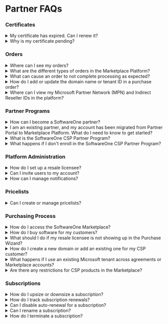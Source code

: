 # Partner FAQs

### Certificates

<details>

<summary>My certificate has expired. Can I renew it?</summary>

If your certificate has expired, it's no longer valid and can't be used for transactions.

You can renew an expired certificate by re-enrolling in the program.

</details>

<details>

<summary>Why is my certificate pending?</summary>

A certificate will remain pending if there are issues with your enrollment. For example, if the MPN ID you provided during enrollment is invalid, and requires correction.

If your certificate is pending, the **General** tab on the certificate details page will describe the steps you need to take so we can process your enrollment.

</details>

### Orders

<details>

<summary>Where can I see my orders?</summary>

You can view your order history on the **Orders** page, available under **Marketplace** in the main navigation menu.&#x20;

To view the details for a specific order, select the order number. For more information, see [Orders](../../../modules-and-features/marketplace/orders/).&#x20;

</details>

<details>

<summary>What are the different types of orders in the Marketplace Platform?</summary>

The Marketplace Platform supports the following types of orders:

* **Purchase orders** - An order to buy a new product or service by establishing a new agreement.
* **Change orders** - An order to change the quantity, such as downsizing the quantity of licenses or ordering additional licenses.
* **Termination orders** - An order to terminate an active subscription or an agreement.
* **Configuration orders** - An order to enable or disable the auto-renewal of a subscription.

To learn more about marketplace orders, see [Orders](../../../modules-and-features/marketplace/orders/).

</details>

<details>

<summary>What can cause an order to not complete processing as expected?</summary>

An order can remain **Querying** due to issues with the ordering parameters, such as the domain name, or if a required action has not been completed.

If there's an issue with your order, the **General** tab on the order details page will highlight the issue and provide steps you need to take to ensure your order moves to the next stage.

For example, if the GDAP relationship request needs to be accepted or the domain name needs updating, the **General** tab will guide you through the next steps.

</details>

<details>

<summary>How do I add or update the domain name or tenant ID in a purchase order?</summary>

If the domain name or tenant ID needs adding or updating, follow these steps:

1. Navigate to the **Orders** page, then select the required order.&#x20;
2. On the order details page, select the **Parameters** tab.&#x20;
3. In the **Ordering** section, select **Edit**. Then, add or update the **Existing domain name** or **Primary domain name** fields as needed.&#x20;
4. Select **Save**.&#x20;
5. Select **Process** in the upper right to resume order processing. To learn more, see [Change Your Order's Status to Processing](../../../modules-and-features/marketplace/orders/set-an-order-to-processing.md).

{% hint style="info" %}
When updating the name, make sure that your primary domain name or tenant ID matches the details in the Microsoft 365 Admin Center or Microsoft Azure Management Portal.
{% endhint %}

</details>

<details>

<summary>Where can I view my Microsoft Partner Network (MPN) and Indirect Reseller IDs in the platform?</summary>

Your MPN and Indirect Reseller IDs are displayed on the **Parameter** tab within the certificate details. To view these IDs, follow these steps:

1. Navigate to the **Certificates** page, located under **Marketplace** in the main navigation menu.
2. Select the desired certificate.
3. On the certificate details page, select the **Parameters** tab.

The MPN ID is displayed under **Ordering** parameters, and the Indirect Reseller ID is shown under **Fulfillment** parameters.&#x20;

{% hint style="info" %}
An incorrect MPN or Indirect Reseller ID will prevent your Marketplace order from moving to the next stage. If the IDs need to be updated, [contact Marketplace Platform Support](../../../help-and-support/contact-support.md).
{% endhint %}

</details>

### Partner Programs

<details>

<summary>How can I become a SoftwareOne partner?</summary>

For information about SoftwareOne Partner Programs, visit  [https://www.softwareone.com/en/partner-programs](https://www.softwareone.com/en/partner-programs) and fill out the contact form.

After submitting the form, a SoftwareOne representative will contact you.

</details>

<details>

<summary>I am an existing partner, and my account has been migrated from Partner Portal to Marketplace Platform. What do I need to know to get started?</summary>

If your account has been recently migrated, sign in to your Marketplace account and complete these steps:

1. &#x20;[Enroll in the SoftwareOne CSP partner program](how-to-enroll-in-the-softwareone-csp-partner-program.md). Once you complete your enrollment, you will receive a certificate. This certificate must be selected when ordering CSP products from the Marketplace.
2. [Configure licensees for reselling products to your end customers](how-to-configure-licensees-for-resale.md). Licensees are the end-users or consumers of the product. If you want to order products from the Marketplace and resell them to other organizations, you must set up these licensees as resale licensees. Licensee selection is required when placing an order in the Marketplace.

</details>

<details>

<summary>What is the SoftwareOne CSP Partner Program?</summary>

The SoftwareOne CSP Partner Program is for SoftwareOne partners to ensure compliance with our terms and conditions.

All SoftwareOne partners are required to enroll in this program to obtain a compliance certificate, which is linked to all CSP products in the Marketplace. Enrollment must be completed before any purchases can be made.

Once you've successfully enrolled in the program, a compliance certificate is generated. You'll need to select this certificate when ordering CSP products and services.

</details>

<details>

<summary>What happens if I don't enroll in the SoftwareOne CSP Partner Program?</summary>

Enrolling in the SoftwareOne CSP Partner Program is necessary to ensure compliance with all the terms and conditions.&#x20;

If you don't complete the enrollment, you won't be able to order CSP products for resale to your customers.

</details>

### Platform Administration

<details>

<summary>How do I set up a resale licensee?</summary>

You can set up a licensee from the **Licensees** page, available under **Settings** in the main navigation menu. For details, see [How to Configure Licensees for Resale](how-to-configure-licensees-for-resale.md).

</details>

<details>

<summary>Can I invite users to my account?</summary>

Account administrators can add new users from the **Users** page, available under **Settings** in the main navigation menu.&#x20;

To invite someone, you'll need their first and last name, as well as their email address. For details, see [Add New Users](../../../modules-and-features/settings/users/add-new-users.md).&#x20;

</details>

<details>

<summary>How can I manage notifications?</summary>

Individual users can manage notifications for their profile through the **My profile** option in their account. For details, see [Manage Notification Preferences](../interface/manage-notification-preferences.md).

Account administrators can configure and manage notifications at the account level through the **Notifications** feature, available under **Settings** in the main navigation menu. For details, see [Enable or Disable Categories](../../../modules-and-features/settings/notifications/enable-or-disable-categories.md).

</details>

### Pricelists

<details>

<summary>Can I create or manage pricelists?</summary>

You cannot create or manage price lists. You can only view the existing ones.&#x20;

All price lists are available on the **Price lists** page, located under the **Catalog** in the main navigation menu. Additionally, price lists are also available under the **Pricing** section on the product details page.

</details>

### Purchasing Process

<details>

<summary>How do I access the SoftwareOne Marketplace?</summary>

You can access the SoftwareOne Marketplace by signing in to your account and selecting **Catalog** > **Products** from the main navigation menu.

</details>

<details>

<summary>How do I buy software for my customers?</summary>

To buy products for resale to your customers:

1. Navigate to the **Products** page.
2. Select the product you want to buy. Then, select **Buy Now** to start the purchase wizard.
3. Follow the steps in the purchase wizard. Make sure to create a new agreement or select an existing one, select a preconfigured resale licensee, and choose your certificate.
4. Complete the remaining steps in the wizard to place your order.

For detailed instructions, see [How to Order Products for Resale](how-to-order-products-for-resale.md).

</details>

<details>

<summary>What should I do if my resale licensee is not showing up in the Purchase Wizard?</summary>

Make sure that your account as a reseller is properly configured and that your resale licensee information is correctly set up. For details, see the following links:

* [How to Verify If Your Account Has Partner Capabilities](how-to-verify-if-your-account-has-partner-capabilities.md)
* [How to Configure Licensees for Resale](how-to-configure-licensees-for-resale.md)

If you still face issues, contact [Marketplace Platform Support](../../../help-and-support/contact-support.md).&#x20;

</details>

<details>

<summary>How do I create a new domain or add an existing one for my CSP customer?</summary>

When placing an order, you can choose to add an existing Microsoft account domain or create a new one.&#x20;

If you decide to connect an existing account, a global administrator for the Microsoft account must accept the relationship request.

</details>

<details>

<summary>What happens if I use an existing Microsoft tenant across agreements or Marketplace accounts?</summary>

The Marketplace Platform doesn't allow using an existing domain or tenant name across agreements or multiple accounts.&#x20;

If you enter a name that's already in use within an agreement or by another Marketplace client, the **General** tab on the order details page will indicate that the domain is already in use and needs to be updated.&#x20;

A message is also displayed in the **Ordering** section under the **Parameters** tab stating that the domain is already in use.

</details>

<details>

<summary>Are there any restrictions for CSP products in the Marketplace?</summary>

The following restrictions apply to CSP products:

* You cannot create new agreements using the same CSP domain across multiple clients.
* Creating agreements using the same CSP tenant, product, and licensee is also prohibited. If an agreement already exists, you must update the existing agreement to request new subscriptions instead of creating a new one.

</details>

### Subscriptions

<details>

<summary>How do I upsize or downsize a subscription?</summary>

You can adjust the number of licenses by placing a change order. Certain restrictions apply when you are adjusting the quantity.

For details, see [How to Change the Quantity of Licenses](../marketplace-for-clients/adjust-subscription-quantity.md).

</details>

<details>

<summary>How do I track subscription renewals?</summary>

Use the following methods to track upcoming renewals:

* Use the **Renewal date** column on the **Subscriptions** page.
* Apply the **Renewal date** filter in the data grid. You can also sort subscriptions based on their renewal date.&#x20;

- Open an individual subscription to check the renewal date.

Marketplace subscriptions renew automatically unless you disable their automatic renewal.

</details>

<details>

<summary>Can I disable auto-renewal for a subscription?</summary>

Yes, you can disable the auto-renewal by placing a configuration order. For details, see [Manage Automatic Renewals](../../../modules-and-features/marketplace/subscriptions/manage-automatic-renewals.md).

</details>

<details>

<summary>Can I rename a subscription?</summary>

Yes, SoftwareOne partners managing multiple subscriptions can rename subscriptions for easier identification. For details, see [Edit Subscription Name](../../../modules-and-features/marketplace/subscriptions/rename-a-subscription.md).

</details>

<details>

<summary>How do I terminate a subscription?</summary>

Subscriptions can be terminated by placing a termination order.

* To cancel all subscriptions in an agreement, you must place a termination order for the entire agreement. For details, see [Terminate Agreement](../../../modules-and-features/marketplace/agreements/terminate-agreements.md).
* To cancel some, but not all, subscriptions in an agreement, you must place a termination order for the subscription. For details, see [Terminate Subscriptions](../../../modules-and-features/marketplace/subscriptions/terminate-a-subscription.md).

</details>
